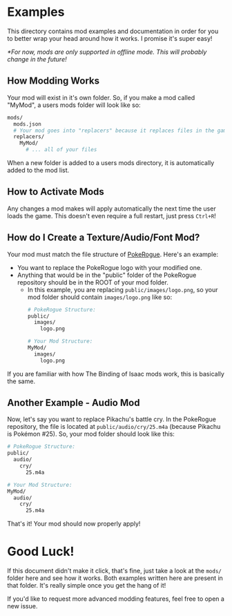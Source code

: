 # Examples

This directory contains mod examples and documentation in order for you to better wrap your head around how it works. I promise it's super easy!

*\*For now, mods are only supported in offline mode. This will probably change in the future!*

## How Modding Works

Your mod will exist in it's own folder. So, if you make a mod called "MyMod", a users mods folder will look like so:

```sh
mods/
  mods.json
  # Your mod goes into "replacers" because it replaces files in the game
  replacers/
    MyMod/
      # ... all of your files
```

When a new folder is added to a users mods directory, it is automatically added to the mod list.

## How to Activate Mods

Any changes a mod makes will apply automatically the next time the user loads the game. This doesn't even require a full restart, just press `Ctrl+R`!

## How do I Create a Texture/Audio/Font Mod?

Your mod must match the file structure of [PokeRogue](https://github.com/pagefaultgames/pokerogue/blob/main/). Here's an example:

* You want to replace the PokeRogue logo with your modified one.
* Anything that would be in the "public" folder of the PokeRogue repository should be in the ROOT of your mod folder.
  * In this example, you are replacing `public/images/logo.png`, so your mod folder should contain `images/logo.png` like so:
    ```sh
    # PokeRogue Structure:
    public/
      images/
        logo.png

    # Your Mod Structure:
    MyMod/
      images/
        logo.png
    ```

If you are familiar with how The Binding of Isaac mods work, this is basically the same.

## Another Example - Audio Mod

Now, let's say you want to replace Pikachu's battle cry. In the PokeRogue repository, the file is located at `public/audio/cry/25.m4a` (because Pikachu is Pokémon #25). So, your mod folder should look like this:

```sh
# PokeRogue Structure:
public/
  audio/
    cry/
      25.m4a

# Your Mod Structure:
MyMod/
  audio/
    cry/
      25.m4a
```

That's it! Your mod should now properly apply!

# Good Luck!

If this document didn't make it click, that's fine, just take a look at the `mods/` folder here and see how it works. Both examples written here are present in that folder. It's really simple once you get the hang of it!

If you'd like to request more advanced modding features, feel free to open a new issue.
